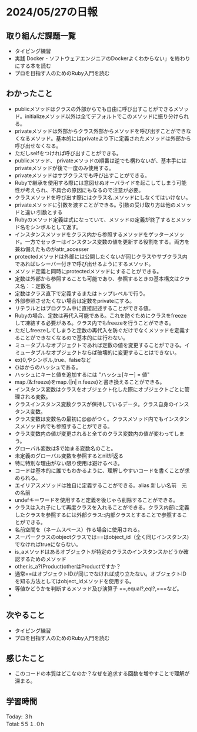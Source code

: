 # 2024/05/27の日報
## 取り組んだ課題一覧
* タイピング練習
*  実践 Docker - ソフトウェアエンジニアのDockerよくわからない」を終わりにする本を読む
*  プロを目指す人のためのRuby入門を読む
## わかったこと
*   publicメソッドはクラスの外部からでも自由に呼び出すことができるメソッド。initializeメソッド以外は全てデフォルトでこのメソッドに振り分けられる。
*   privateメソッドは外部からクラス外部からメソッドを呼び出すことができなくなるメソッド。基本的にはprivateより下に定義されたメソッドは外部から呼び出せなくなる。
  *  ただしselfをつければ呼び出すことができる。
*  publicメソッド、 privateメソッドの順番は逆でも構わないが、基本手にはprivateメソッドが後で一度のみ使用する。
*  privateメソッドはサブクラスでも呼び出すことができる。
  *  Rubyで継承を使用する際には意図せぬオーバライドを起こしてしまう可能性が考えられ、不具合の原因にもなるので注意が必要。
*  クラスメソッドを呼び出す際にはクラス名.メソッドにしなくてはいけない。
*  privateメソッドに引数を渡すことができる。引数の受け取り方は他のメソッドと違い:引数とする
*  Rubyのメソッド定義は式になっていて、メソッドの定義が終了するとメソッド名をシンボルとして返す。
*  インスタンスメソッドをクラス内から参照するメソッドをゲッターメソッド。一方でセッターはインスタンス変数の値を更新する役割をする。両方を兼ね備えたものがattr_accesser
*  protectedメソッドは外部には公開したくないが同じクラスやサブクラス内であればレシーバー付きで呼び出せるようにするメソッド。
 *  メソッド定義と同時にprotectedメソッドにすることができる。
* 定数は外部から参照することも可能であり、参照するときの基本構文はクラス名：：定数名
 * 定数はクラス直下で定義するまたはトップレベルで行う。 
 * 外部参照させたくない場合は定数をprivateにする。
* リテラルとはプログラム中に直接記述することができる値。
* Rubyの場合、定数は再代入可能である。これを防ぐためにクラスをfreezeして凍結する必要がある。クラス内でもfreezeを行うことができる。
 * ただしfreezeしてしまうと定数の再代入を防ぐだけでなくメソッドを定義することができなくなるので基本的には行わない。
* ミュータブルなオブジェクトであれば定数の値を変更することができる。イミュータブルなオブジェクトならば破壊的に変更することはできない。
 * ex)0,やシンボル,true、falseなど 
* {}はからのハッシュである。
* ハッシュにキーと値を追加するには "ハッシュ[キー] = 値"
* map.(&:freeze)をmap.{|n| n.feeze}と書き換えることができる。
* インスタンス変数はクラスをオブジェクト化した際にオブジェクトごとに管理される変数。
* クラスインスタンス変数クラスが保持しているデータ。クラス自身のインスタンス変数。
* クラス変数は変数名の最初に@@がつく。クラスメソッド内でもインスタンスメソッド内でも参照することができる。
 * クラス変数内の値が変更されると全てのクラス変数内の値が変わってしまう。
* グローバル変数は$で始まる変数名のこと。
 * 未定義のグローバル変数を参照するとnilが返る
 * 特に特別な理由がない限り使用は避けるべき。
* コードは基本的に誰でもわかるように、理解しやすいコードを書くことが求められる。
* エイリアスメソッドは独自に定義することができる。alias 新しい名前　元の名前
* undefキーワードを使用すると定義を後じゃら削除することができる。
* クラスは入れ子にして再度クラスを入れることができる。クラス内部に定義したクラスを参照するには外部クラス::内部クラスとすることで参照することができる。
 * 名前空間を（ネームスペース）作る場合に使用される。
* スーパークラスのobjectクラスでは==はobject_id（全く同じインスタンス)でなければtrueにならない。
* is_aメソッドはあるオブジェクトが特定のクラスのインスタンスかどうか確認するためのメソッド
 * other.is_a?(Product)otherはProductですか？
* 通常==はオブジェクトIDが同じでなければ成り立たない。オブジェクトIDを知る方法としてはobject_idメソッドを使用する。
* 等値かどうかを判断するメソッド及び演算子 ==,equal?,eql?,===など。
*  
## 次やること
* タイピング練習
* プロを目指す人のためのRuby入門を読む
## 感じたこと
*  このコードの本質はどこなのか？なぜを追求する回数を増やすことで理解が深まる。
## 学習時間
Today: ３h<br>
Total: 5５１.０h

